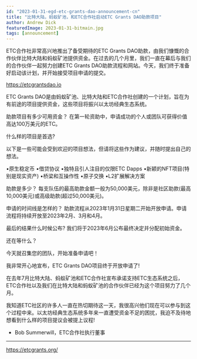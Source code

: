 ```yaml
---
id: "2023-01-31-egd-etc-grants-dao-announcement-cn"
title: "比特大陆，蚂蚁矿池，和ETC合作社启动ETC Grants DAO助款项目"
author: Andrew Dick
featuredImage: 2023-01-31-bitmain.jpg
tags: [announcement]
---
```


ETC合作社非常高兴地推出了备受期待的ETC Grants DAO助款，由我们慷慨的合作伙伴比特大陆和蚂蚁矿池提供资金。在过去的几个月里，我们一直在幕后与我们的合作伙伴一起努力创建ETC Grants DAO助款流程和网站。今天，我们终于准备好启动该计划，并开始接受项目申请的提交。

https://etcgrantsdao.io

ETC Grants DAO是由蚂蚁矿池、比特大陆和ETC合作社创建的一个计划，旨在为有前途的项目提供资金，这些项目将振兴以太坊经典生态系统。

 助款项目有多少可用资金？ 
在第一轮资助中，申请成功的个人或团队可获得价值高达100万美元的ETC。

什么样的项目是首选? 

以下是一些可能会受到欢迎的项目想法，但请将这些作为建议，并随时提出自己的想法。

•原生稳定币
•借贷协议
•独特且引人注目的仅限ETC Dapps
•新颖的NFT项目(特别是现实资产)
•桥梁和互操作性
•原子交换
•L2扩展解决方案

助款是多少？
每支队伍的最高助款金额一般为50,000美元，除非是社区助款(最高10,000美元)或高级助款(超过50,000美元)。

申请的时间线是怎样的？ 
助款流程从2023年1月31日星期二开始开放申请。申请流程将持续开放至2023年2月、3月和4月。 

最后的结果什么时候公布? 
我们将于2023年6月公布最终决定并分配初始资金。

 还在等什么？ 

今天就召集您的团队，开始准备申请吧！

我非常开心地宣布，ETC Grants DAO项目终于开放申请了!

在去年7月比特大陆、蚂蚁矿池和ETC合作社宣布承诺支持ETC生态系统之后，ETC合作社以及我们在比特大陆和蚂蚁矿池的合作伙伴已经为这个项目努力了几个月。

我知道ETC社区的许多人一直在热切期待这一天，我很高兴他们现在可以参与到这个过程中来。以太坊经典生态系统多年来一直遭受资金不足的困扰，我迫不及待地想看到什么样的项目提议会被提上议程!

- Bob Summerwill，ETC合作社执行董事

---

https://etcgrants.org/

